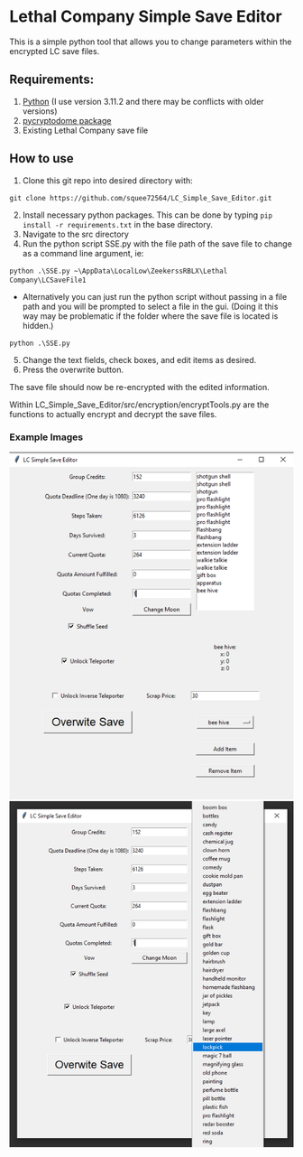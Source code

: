 
# Lethal Company Simple Save Editor
This is a simple python tool that allows you to change parameters within the encrypted LC save files.

## Requirements:
1. [Python](https://www.python.org/downloads/) (I use version 3.11.2 and there may be conflicts with older versions)
2. [pycryptodome package](https://pypi.org/project/pycryptodome/)
3. Existing Lethal Company save file

## How to use
1. Clone this git repo into desired directory with:
    
```
git clone https://github.com/squee72564/LC_Simple_Save_Editor.git
```

2. Install necessary python packages. This can be done by typing `pip install -r requirements.txt` in the base directory.
3. Navigate to the src directory
4. Run the python script SSE.py with the file path of the save file to change as a command line argument, ie:

```
python .\SSE.py ~\AppData\LocalLow\ZeekerssRBLX\Lethal Company\LCSaveFile1
```
* Alternatively you can just run the python script without passing in a file path and you will be prompted to select a file in the gui. (Doing it this way may be problematic if the folder where the save file is located is hidden.)

```
python .\SSE.py
```

5. Change the text fields, check boxes, and edit items as desired.
6. Press the overwrite button.

The save file should now be re-encrypted with the edited information.

Within LC_Simple_Save_Editor/src/encryption/encryptTools.py are the functions to actually encrypt and decrypt the save files.

### Example Images

![LC Simple Save Editor](https://github.com/squee72564/LC_Simple_Save_Editor/blob/main/img/cap.png)
![LC Simple Save Editor 2](https://github.com/squee72564/LC_Simple_Save_Editor/blob/main/img/cap2.png)
